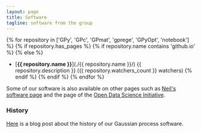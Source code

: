 ```yaml
---
layout: page
title: Software
tagline: software from the group
---
```


{% for repository in ['GPy', 'GPc', 'GPmat', 'gprege', 'GPyOpt', 'notebook'] %}
{% if repository.has_pages %}
{% if repository.name contains 'github.io' %}
{% else %}
* [**{{ repository.name }}**](./{{ repository.name }}/) {{ repository.description }} ({{ repository.watchers_count }} watchers)
{% endif %}
{% endif %}
{% endfor %}

Some of our software is also available on other pages such as [Neil's software page](http://inverseprobability.com/software.html) and the page of the [Open Data Science Initiative](http://opendsi.cc/software.html).

### History

[Here](http://inverseprobability.com/2013/11/25/gpy-moving-from-matlab-to-python/) is a blog post about the history of our Gaussian process software.

